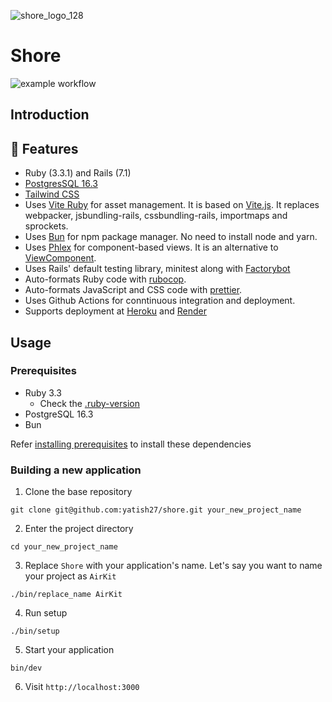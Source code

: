 ![shore_logo_128](https://github.com/yatish27/shore/assets/1014383/fbad8ed2-9510-4693-a342-4bafa515b164)

# Shore

![example workflow](https://github.com/yatish27/shore/actions/workflows/ci.yml/badge.svg)

## Introduction


## 🌟 Features

- Ruby (3.3.1) and Rails (7.1)
- [PostgresSQL 16.3](https://www.postgresql.org)
- [Tailwind CSS](https://tailwindcss.com)
- Uses [Vite Ruby](https://vite-ruby.netlify.app) for asset management. It is based on [Vite.js](https://vitejs.dev). It replaces webpacker, jsbundling-rails, cssbundling-rails, importmaps and sprockets.
- Uses [Bun](https://bun.sh) for npm package manager. No need to install node and yarn.
- Uses [Phlex](https://www.phlex.fun) for component-based views. It is an alternative to [ViewComponent](https://viewcomponent.org).
- Uses Rails' default testing library, minitest along with [Factorybot](https://github.com/thoughtbot/factory_bot)
- Auto-formats Ruby code with [rubocop](https://rubocop.org).
- Auto-formats JavaScript and CSS code with [prettier](https://prettier.io).
- Uses Github Actions for conntinuous integration and deployment.
- Supports deployment at [Heroku](https://www.heroku.com/platform) and [Render](https://render.com)


## Usage

### Prerequisites
- Ruby 3.3
  - Check the [.ruby-version](.ruby-version)
- PostgreSQL 16.3
- Bun

Refer [installing prerequisites](./docs/installing_prerequisites.md) to install these dependencies

### Building a new application

1. Clone the base repository
```
git clone git@github.com:yatish27/shore.git your_new_project_name
```

2. Enter the project directory
```
cd your_new_project_name
```

3. Replace `Shore` with your application's name. Let's say you want to name your project as `AirKit`

```
./bin/replace_name AirKit
```

4. Run setup

```
./bin/setup
```

5. Start your application
```
bin/dev
```

6. Visit `http://localhost:3000`